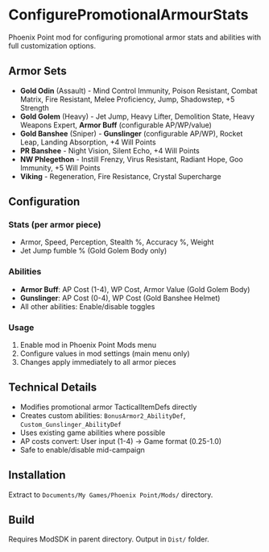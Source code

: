 # ConfigurePromotionalArmourStats

Phoenix Point mod for configuring promotional armor stats and abilities with full customization options.

## Armor Sets

- **Gold Odin** (Assault) - Mind Control Immunity, Poison Resistant, Combat Matrix, Fire Resistant, Melee Proficiency, Jump, Shadowstep, +5 Strength
- **Gold Golem** (Heavy) - Jet Jump, Heavy Lifter, Demolition State, Heavy Weapons Expert, **Armor Buff** (configurable AP/WP/value)
- **Gold Banshee** (Sniper) - **Gunslinger** (configurable AP/WP), Rocket Leap, Landing Absorption, +4 Will Points  
- **PR Banshee** - Night Vision, Silent Echo, +4 Will Points
- **NW Phlegethon** - Instill Frenzy, Virus Resistant, Radiant Hope, Goo Immunity, +5 Will Points
- **Viking** - Regeneration, Fire Resistance, Crystal Supercharge

## Configuration

### Stats (per armor piece)
- Armor, Speed, Perception, Stealth %, Accuracy %, Weight
- Jet Jump fumble % (Gold Golem Body only)

### Abilities 
- **Armor Buff**: AP Cost (1-4), WP Cost, Armor Value (Gold Golem Body)
- **Gunslinger**: AP Cost (0-4), WP Cost (Gold Banshee Helmet)
- All other abilities: Enable/disable toggles

### Usage
1. Enable mod in Phoenix Point Mods menu
2. Configure values in mod settings (main menu only)
3. Changes apply immediately to all armor pieces

## Technical Details

- Modifies promotional armor TacticalItemDefs directly
- Creates custom abilities: `BonusArmor2_AbilityDef`, `Custom_Gunslinger_AbilityDef`
- Uses existing game abilities where possible
- AP costs convert: User input (1-4) → Game format (0.25-1.0)
- Safe to enable/disable mid-campaign

## Installation

Extract to `Documents/My Games/Phoenix Point/Mods/` directory.

## Build

Requires ModSDK in parent directory. Output in `Dist/` folder.